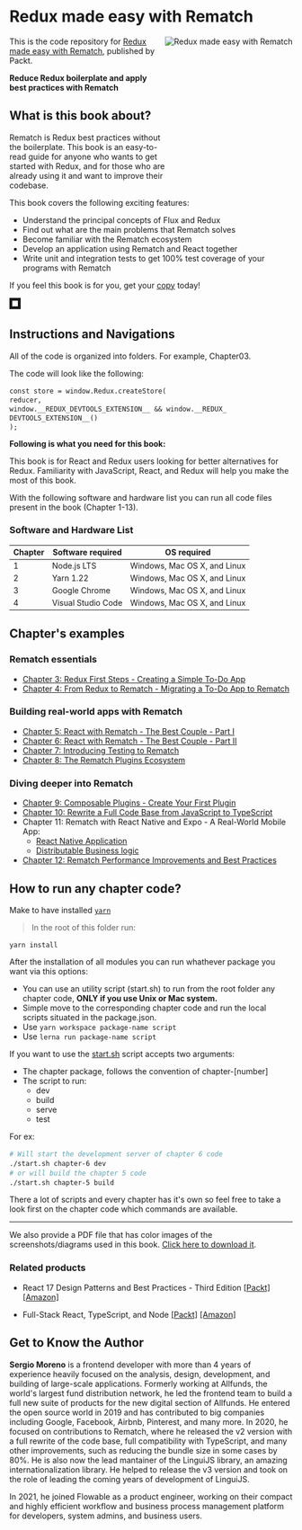 # Redux made easy with Rematch

<a href="https://www.packtpub.com/product/redux-made-easy-with-rematch/9781801076210?utm_source=github&utm_medium=repository&utm_campaign=9781801076210"><img src="https://static.packt-cdn.com/products/9781801076210/cover/smaller" alt="Redux made easy with Rematch" height="256px" align="right"></a>

This is the code repository for [Redux made easy with Rematch](https://www.packtpub.com/product/redux-made-easy-with-rematch/9781801076210?utm_source=github&utm_medium=repository&utm_campaign=9781801076210), published by Packt.

**Reduce Redux boilerplate and apply best practices with Rematch**

## What is this book about?
Rematch is Redux best practices without the boilerplate. This book is an easy-to-read guide for anyone who wants to get started with Redux, and for those who are already using it and want to improve their codebase.

This book covers the following exciting features: 
* Understand the principal concepts of Flux and Redux
* Find out what are the main problems that Rematch solves
* Become familiar with the Rematch ecosystem
* Develop an application using Rematch and React together
* Write unit and integration tests to get 100% test coverage of your programs with Rematch

If you feel this book is for you, get your [copy](https://www.amazon.com/dp/1801076219) today!

<a href="https://www.packtpub.com/?utm_source=github&utm_medium=banner&utm_campaign=GitHubBanner"><img src="https://raw.githubusercontent.com/PacktPublishing/GitHub/master/GitHub.png" 
alt="https://www.packtpub.com/" border="5" /></a>


## Instructions and Navigations
All of the code is organized into folders. For example, Chapter03.

The code will look like the following:
```
const store = window.Redux.createStore(
reducer,
window.__REDUX_DEVTOOLS_EXTENSION__ && window.__REDUX_
DEVTOOLS_EXTENSION__()
);
```

**Following is what you need for this book:**

This book is for React and Redux users looking for better alternatives for Redux. Familiarity with JavaScript, React, and Redux will help you make the most of this book.

With the following software and hardware list you can run all code files present in the book (Chapter 1-13).

### Software and Hardware List

| Chapter  | Software required                   | OS required                        |
| -------- | ------------------------------------| -----------------------------------|
| 1        | Node.js LTS                         | Windows, Mac OS X, and Linux       |
| 2        | Yarn 1.22                           | Windows, Mac OS X, and Linux       |
| 3        | Google Chrome                       | Windows, Mac OS X, and Linux       |
| 4        | Visual Studio Code                  | Windows, Mac OS X, and Linux       |


## Chapter's examples

### Rematch essentials
- [Chapter 3: Redux First Steps - Creating a Simple To-Do App](/packages/chapter-3)
- [Chapter 4: From Redux to Rematch - Migrating a To-Do App to Rematch](/packages/chapter-4)

### Building real-world apps with Rematch
- [Chapter 5: React with Rematch - The Best Couple - Part I](/packages/chapter-5)
- [Chapter 6: React with Rematch - The Best Couple - Part II](/packages/chapter-6)
- [Chapter 7: Introducing Testing to Rematch](/packages/chapter-7)
- [Chapter 8: The Rematch Plugins Ecosystem](/packages/chapter-8)

### Diving deeper into Rematch
- [Chapter 9: Composable Plugins - Create Your First Plugin](/packages/chapter-9)
- [Chapter 10: Rewrite a Full Code Base from JavaScript to TypeScript](/packages/chapter-10)
- Chapter 11: Rematch with React Native and Expo - A Real-World Mobile App:
  - [React Native Application](/packages/chapter-11)
  - [Distributable Business logic](/packages/shared-logic)
- [Chapter 12: Rematch Performance Improvements and Best Practices](/packages/chapter-12)


## How to run any chapter code?

Make to have installed [`yarn`](https://classic.yarnpkg.com/lang/en/)
> In the root of this folder run:
```
yarn install
```

After the installation of all modules you can run whathever package you want via this options:
- You can use an utility script (start.sh) to run from the root folder any chapter code, **ONLY if you use Unix or Mac system.**
- Simple move to the corresponding chapter code and run the local scripts situated in the package.json.
- Use `yarn workspace package-name script`
- Use `lerna run package-name script`

If you want to use the [start.sh](/start.sh) script accepts two arguments:
  - The chapter package, follows the convention of chapter-[number]
  - The script to run:
    - dev
    - build
    - serve
    - test

For ex:
```sh
# Will start the development server of chapter 6 code
./start.sh chapter-6 dev
# or will build the chapter 5 code
./start.sh chapter-5 build
```

There a lot of scripts and every chapter has it's own so feel free to take a look first on the chapter code which commands are available.

<hr>

We also provide a PDF file that has color images of the screenshots/diagrams used in this book. [Click here to download it](https://static.packt-cdn.com/downloads/9781801076210_ColorImages.pdf).


### Related products <Other books you may enjoy>
* React 17 Design Patterns and Best Practices - Third Edition [[Packt]](https://www.packtpub.com/product/react-17-design-patterns-and-best-practices-third-edition/9781800560444?utm_source=github&utm_medium=repository&utm_campaign=9781800560444) [[Amazon]](https://www.amazon.com/dp/1800560443)

* Full-Stack React, TypeScript, and Node [[Packt]](https://www.packtpub.com/product/full-stack-react-typescript-and-node/9781839219931?utm_source=github&utm_medium=repository&utm_campaign=9781839219931) [[Amazon]](https://www.amazon.com/dp/1839219939)

## Get to Know the Author
**Sergio Moreno**
is a frontend developer with more than 4 years of experience heavily focused on the analysis, design, development, and building of large-scale applications. Formerly working at Allfunds, the world's largest fund distribution network, he led the frontend team to build a full new suite of products for the new digital section of Allfunds. He entered the open source world in 2019 and has contributed to big companies including Google, Facebook, Airbnb, Pinterest, and many more. In 2020, he focused on contributions to Rematch, where he released the v2 version with a full rewrite of the code base, full compatibility with TypeScript, and many other improvements, such as reducing the bundle size in some cases by 80%. He is also now the lead mantainer of the LinguiJS library, an amazing internationalization library. He helped to release the v3 version and took on the role of leading the coming years of development of LinguiJS.

In 2021, he joined Flowable as a product engineer, working on their compact and highly efficient workflow and business process management platform for developers, system admins, and business users.




